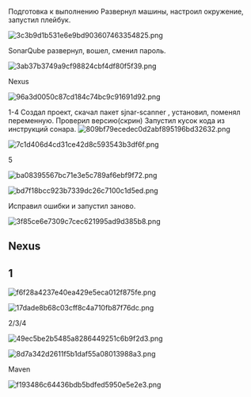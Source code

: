 Подготовка к выполнению
Развернул машины, настроил окружение, запустил плейбук.

![3c3b9d1b531e6e9bd903607463354825.png](../../_resources/3c3b9d1b531e6e9bd903607463354825-2.png)

SonarQube развернул, вошел, сменил пароль.

![3ab37b3749a9cf98824cbf4df80f5f39.png](../../_resources/3ab37b3749a9cf98824cbf4df80f5f39-2.png)


Nexus

![96a3d0050c87cd184c74bc9c91691d92.png](../../_resources/96a3d0050c87cd184c74bc9c91691d92-2.png)



1-4
Создал проект, скачал пакет sjnar-scanner , установил, поменял переменную. Проверил версию(скрин)
Запустил кусок кода из инструкций сонара.
![809bf79ecedec0d2abf895196bd32632.png](../../_resources/809bf79ecedec0d2abf895196bd32632-2.png)

![7c1d406d4cd31ce42d8c593543b3df6f.png](../../_resources/7c1d406d4cd31ce42d8c593543b3df6f-2.png)

5

![ba08395567bc71e3e5c789af6ebf9f72.png](../../_resources/ba08395567bc71e3e5c789af6ebf9f72-2.png)

![bd7f18bcc923b7339dc26c7100c1d5ed.png](../../_resources/bd7f18bcc923b7339dc26c7100c1d5ed-2.png)

Исправил ошибки и запустил заново.

![3f85ce6e7309c7cec621995ad9d385b8.png](../../_resources/3f85ce6e7309c7cec621995ad9d385b8-2.png)


## Nexus

## 1

![f6f28a4237e40ea429e5eca012f875fe.png](../../_resources/f6f28a4237e40ea429e5eca012f875fe-2.png)


![17dade8b68c03cff8c4a710fb87f76dc.png](../../_resources/17dade8b68c03cff8c4a710fb87f76dc-2.png)


2/3/4



![49ec5be2b5485a8286449251c6b9f2d3.png](../../_resources/49ec5be2b5485a8286449251c6b9f2d3-2.png)

![8d7a342d2611f5b1daf55a08013988a3.png](../../_resources/8d7a342d2611f5b1daf55a08013988a3-2.png)


Maven

![f193486c64436bdb5bdfed5950e5e2e3.png](../../_resources/f193486c64436bdb5bdfed5950e5e2e3-2.png)